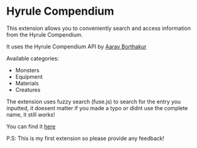 # Hyrule Compendium

This extension allows you to conveniently search and access information from the Hyrule Compendium.

It uses the Hyrule Compendium API by [Aarav Borthakur](https://github.com/gadhagod)

Available categories:
- Monsters
- Equipment
- Materials
- Creatures

The extension uses fuzzy search (fuse.js) to search for the entry you inputted, it doesent matter if you made a typo or didnt use the complete name, it still works!

You can find it [here](https://github.com/raycast/extensions/)

P.S: This is my first extension so please provide any feedback!